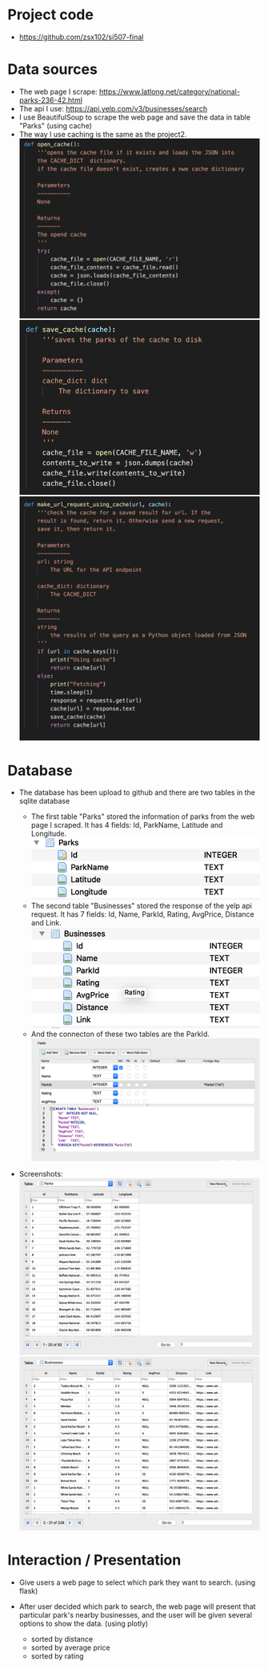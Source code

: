 # Project code
- https://github.com/zsx102/si507-final

# Data sources

- The web page I scrape: https://www.latlong.net/category/national-parks-236-42.html
- The api I use: https://api.yelp.com/v3/businesses/search 
- I use BeautifulSoup to scrape the web page and save the data in table "Parks" (using cache)
- The way I use caching is the same as the project2.
![open_cache](/snapshot/open_cache.png)
![save_cache](/snapshot/save_cache.png)
![make_request](/snapshot/make_request.png)

# Database
- The database has been upload to github and there are two tables in the sqlite database
  - The first table "Parks" stored the information of parks from the web page I scraped. It has 4 fields: Id, ParkName, Latitude and Longitude.
  ![Parks](/snapshot/parks.png)
  - The second table "Businesses" stored the response of the yelp api request. It has 7 fields: Id, Name, ParkId, Rating, AvgPrice, Distance and Link.
  ![Businesses](/snapshot/businesses.png)
  - And the connecton of these two tables are the ParkId.
  ![ForeignKey](/snapshot/ForeignKey.png)

- Screenshots:
  ![screenshots1](/snapshot/screenshots1.png)
  ![screenshots2](/snapshot/screenshots2.png)

# Interaction / Presentation

- Give users a web page to select which park they want to search. (using flask)

- After user decided which park to search, the web page will present that particular park's nearby businesses, and the user will be given several options to show the data. (using plotly)
  - sorted by distance
  - sorted by average price
  - sorted by rating


